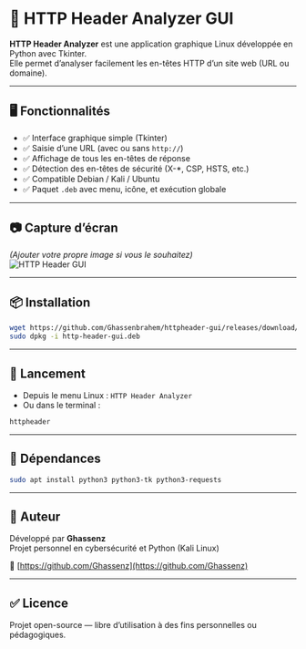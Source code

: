 # 📡 HTTP Header Analyzer GUI

**HTTP Header Analyzer** est une application graphique Linux développée en Python avec Tkinter.  
Elle permet d’analyser facilement les en-têtes HTTP d’un site web (URL ou domaine).

---

## 🖥️ Fonctionnalités

- ✅ Interface graphique simple (Tkinter)
- ✅ Saisie d’une URL (avec ou sans `http://`)
- ✅ Affichage de tous les en-têtes de réponse
- ✅ Détection des en-têtes de sécurité (X-*, CSP, HSTS, etc.)
- ✅ Compatible Debian / Kali / Ubuntu
- ✅ Paquet `.deb` avec menu, icône, et exécution globale

---

## 📷 Capture d’écran

*(Ajouter votre propre image si vous le souhaitez)*  
![HTTP Header GUI](httpheader.png)

---

## 📦 Installation

```bash
wget https://github.com/Ghassenbrahem/httpheader-gui/releases/download/v1.0/http-header-gui.deb
sudo dpkg -i http-header-gui.deb
```

---

## 🚀 Lancement

- Depuis le menu Linux : `HTTP Header Analyzer`
- Ou dans le terminal :
```bash
httpheader
```

---

## 🔧 Dépendances

```bash
sudo apt install python3 python3-tk python3-requests
```

---

## 👤 Auteur

Développé par **Ghassenz**  
Projet personnel en cybersécurité et Python (Kali Linux)

🔗 [https://github.com/Ghassenz](https://github.com/Ghassenz)

---

## ✅ Licence

Projet open-source — libre d’utilisation à des fins personnelles ou pédagogiques.
